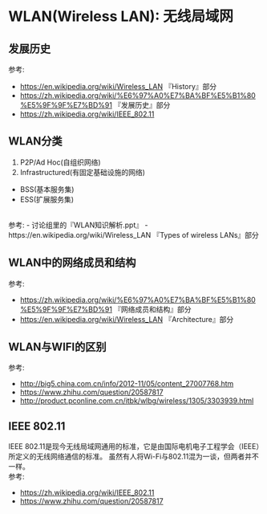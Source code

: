 # WLAN(Wireless LAN): 无线局域网

## 发展历史
参考:
- https://en.wikipedia.org/wiki/Wireless_LAN 『History』部分
- https://zh.wikipedia.org/wiki/%E6%97%A0%E7%BA%BF%E5%B1%80%E5%9F%9F%E7%BD%91 『发展历史』部分
- https://zh.wikipedia.org/wiki/IEEE_802.11

## WLAN分类
1. P2P/Ad Hoc(自组织网络)
2. Infrastructured(有固定基础设施的网络)
  - BSS(基本服务集)
  - ESS(扩展服务集)
</br>
参考:
- 讨论组里的『WLAN知识解析.ppt』
- https://en.wikipedia.org/wiki/Wireless_LAN 『Types of wireless LANs』部分

## WLAN中的网络成员和结构
参考:
- https://zh.wikipedia.org/wiki/%E6%97%A0%E7%BA%BF%E5%B1%80%E5%9F%9F%E7%BD%91  『网络成员和结构』部分
- https://en.wikipedia.org/wiki/Wireless_LAN 『Architecture』部分

## WLAN与WIFI的区别
参考:
- http://big5.china.com.cn/info/2012-11/05/content_27007768.htm
- https://www.zhihu.com/question/20587817
- http://product.pconline.com.cn/itbk/wlbg/wireless/1305/3303939.html

## IEEE 802.11
IEEE 802.11是现今无线局域网通用的标准，它是由国际电机电子工程学会（IEEE）所定义的无线网络通信的标准。
虽然有人将Wi-Fi与802.11混为一谈，但两者并不一样。
</br>参考:
- https://zh.wikipedia.org/wiki/IEEE_802.11
- https://www.zhihu.com/question/20587817
